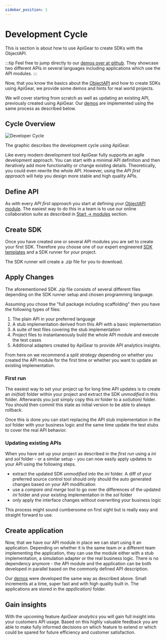 ```yaml
---
sidebar_position: 1
---
```


# Development Cycle

This is section is about how to use ApiGear to create SDKs with the ObjectAPI.

:::tip
Feel free to jump directly to our [demos over at github](https://github.com/apigear-io/objectapi-demos). They showcase two different APIs in several languages including applications which use the API modules.
:::

Now, that you know the basics about the [ObjectAPI](../objectapi/overview) and how to create SDKs using ApiGear, we provide some demos and hints for real world projects.

We will cover starting from scratch as well as updating an existing API, previously created using ApiGear. Our [demos](https://github.com/apigear-io/objectapi-demos) are implemented using the same process as described below.

## Cycle Overview

![Developer Cycle](/img/devcycle_43_light.svg)

The graphic describes the development cycle using ApiGear.

Like every modern development tool ApiGear fully supports an agile development approach. You can start with a minimal API definition and then iteratively add more functionality or change existing details. Theoretically, you could even rewrite the whole API.
However, using the _API first approach_ will help you design more stable and high quality APIs.

## Define API

As with every _API first approach_ you start at defining your [ObjectAPI module](../objectapi/modules).
The easiest way to do this in a team is to use our online collaboration suite as described in [Start -> modules](../guide/modules) section.

## Create SDK

Once you have created one or several API modules you are set to create your first SDK. Therefore you choose one of our expert engineered [SDK templates](../sdk/intro) and a SDK runner for your project.

The SDK runner will create a _.zip_ file for you to download.

## Apply Changes

The aforementioned SDK _.zip_ file consists of several different files depending on the SDK runner setup and chosen programming language.

Assuming you chose the "full package including scaffolding" then you have the following types of files:

1. The plain API in your preferred language
2. A stub implementation derived from this API with a basic implementation
3. A suite of test files covering the stub implementation
4. Project files to instantaneously build the whole API module and execute the test cases
5. Additional adapters created by ApiGear to provide API analytics insights.

From here on we recommend a _split strategy_ depending on whether you created the API module for the first time or whether you want to update an existing implementation.

### First run

The easiest way to set your project up for long time API updates is to create an _ini(tial)_ folder within your project and extract the SDK _unmodified_ in this folder. Afterwards you just simply copy this _ini_ folder to a _sol(ution)_ folder. You should then commit this state as initial version to be able to always rollback.

Once this is done you can start replacing the API stub implementation in the _sol_ folder with your business logic and the same time update the test stubs to cover the real API behavior.

### Updating existing APIs

When you have set up your project as described in the _first run_ using a _ini_ and _sol_ folder - or a similar setup - you can now easily apply updates to your API using the following steps.

- extract the updated SDK _unmodified_ into the _ini_ folder. A diff of your preferred source control tool should only should the auto generated changes based on your API modification
- use a _compare and merge_ tool to go over the differences of the updated _ini_ folder and your existing implementation in the _sol_ folder
- only apply the interface changes without overwriting your business logic

This process might sound cumbersome on first sight but is really easy and straight forward to use.

## Create application

Now, that we have our API module in place we can start using it an application.
Depending on whether it is the same team or a different team implementing the application, they can use the module either with a stub implementation, a simulation adapter or the real business logic. There is no dependency anymore - the API module and the application can be both developed in parallel based on the commonly defined API description.

Our [demos](https://github.com/apigear-io/objectapi-demos) were developed the same way as described above. Small increments at a time, super fast and with high quality built in. The applications are stored in the _app(lication)_ folder.

## Gain insights

With the upcoming feature _ApiGear analytics_ you will gain full insight into your customers API usage. Based on this highly valuable feedback you are able to make fully informed decisions on which feature to extend or which could be spared for future efficiency and customer satisfaction.
